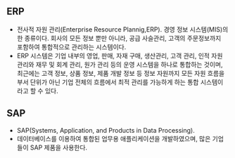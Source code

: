 ## ERP
- 전사적 자원 관리(Enterprise Resource Plannig,ERP). 경영 정보 시스템(MIS)의 한 종류이다. 회사의 모든 정보 뿐만 아니라, 공급 사슬관리, 고객의 주문정보까지 포함하여 통합적으로 관리하는 시스템이다. 
- ERP 시스템은 기업 내부의 영업, 판매, 자재 구매, 생산관리, 고객 관리, 인적 자원 관리와 재무 및 회계 관리, 원가 관리 등의 운영 시스템을 하나로 통합하는 것이며, 최근에는 고객 정보, 상품 정보, 제품 개발 정보 등 정보 자원까지 모든 자원 흐름을 부서 단위가 아닌 기업 전체의 흐름에서 최적 관리를 가능하게 하는 통합 시스템이라고 할 수 있다.

## SAP
- SAP(Systems, Application, and Products in Data Processing).
- 데이터베이스를 이용하여 통합된 업무용 애플리케이션을 개발하였으며, 많은 기업들이 SAP 제품을 사용한다. 
